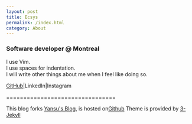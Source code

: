 ```yaml
---
layout: post
title: Ecsys
permalink: /index.html
category: About
---
```


### Software developer @ Montreal

I use Vim.   
I use spaces for indentation.  
I will write other things about me when I feel like doing so.  


[GitHub](https://github.com/ecsys)\|LinkedIn\|Instagram

================================

This blog forks [Yansu's Blog](https://github.com/suyan/suyan.github.io), is hosted on[Github](https://github.com/ecsys/ecsys.github.io)
Theme is provided by [3-Jekyll](https://github.com/P233/3-Jekyll) 

